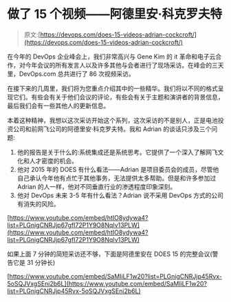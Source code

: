# 做了 15 个视频——阿德里安·科克罗夫特

> 原文:[https://devops.com/does-15-videos-adrian-cockcroft/](https://devops.com/does-15-videos-adrian-cockcroft/)

在今年的 DevOps 企业峰会上，我们非常高兴与 Gene Kim 的 it 革命和电子云合作，对今年会议的所有发言人以及许多其他与会者进行了现场采访。在峰会的三天里，DevOps.com 总共进行了 86 次视频采访。

在接下来的几周里，我们将为您重点介绍其中的一些精华。我们将以不同的格式呈现它们。有些会有关于他们会议的评论，有些会有关于主题和演讲者的背景信息，最后我们会有一些其他人的更新信息。

本着这种精神，我想以这次采访开始这个系列，这次采访的不是别人，正是电池投资公司和前网飞公司的阿德里安·科克罗夫特。我和 Adrian 的谈话只涉及三个问题:

1.  他的报告是关于什么的:系统集成还是系统思考。它提供了一个深入了解网飞文化和人才密度的机会。
2.  他对 2015 年的 DOES 有什么看法——Adrian 是项目委员会的成员，尽管他自己承认今年他有点忙于其他事务，无法提供太多帮助。但是和许多参加过 Adrian 的人一样，他对不同垂直行业的渗透程度印象深刻。
3.  他对 DevOps 未来 3-5 年有什么看法？Adrian 说不采用 DevOps 方式的公司有消失的风险。

[https://www.youtube.com/embed/htIO8ydywa4?list=PLGnigCNRJjp67gfI72P1Y9O8NqIv13PLW](https://www.youtube.com/embed/htIO8ydywa4?list=PLGnigCNRJjp67gfI72P1Y9O8NqIv13PLW)

如果上面 7 分钟的简短采访还不够，下面是阿德里安在 DOES 15 的完整会议(警告它是 31 分钟长)

[https://www.youtube.com/embed/SaMIiLF1w20?list=PLGnigCNRJjp45Rvx-5oSQJVxgSEni2b6L](https://www.youtube.com/embed/SaMIiLF1w20?list=PLGnigCNRJjp45Rvx-5oSQJVxgSEni2b6L)